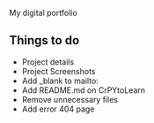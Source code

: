 My digital portfolio

## Things to do
- Project details
- Project Screenshots
- Add _blank to mailto:
- Add README.md on CrPYtoLearn
- Remove unnecessary files
- Add error 404 page
